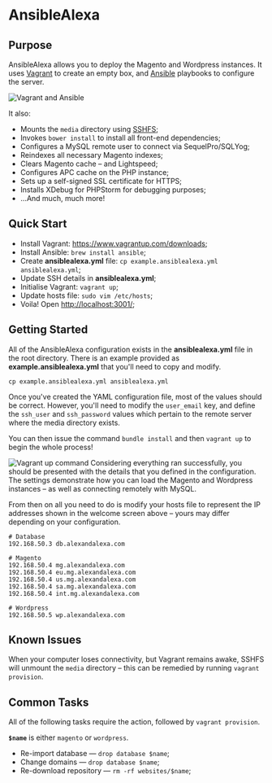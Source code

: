 AnsibleAlexa
============

Purpose
---

AnsibleAlexa allows you to deploy the Magento and Wordpress instances. It uses <a href="http://www.vagrantup.com/" target="_blank">Vagrant</a> to create an empty box, and <a href="http://www.ansible.com/home" target="_blank">Ansible</a> playbooks to configure the server.

<img src="http://i.imgur.com/8JXQwdB.png" alt="Vagrant and Ansible" />

It also:

 - Mounts the `media` directory using <a href="http://fuse.sourceforge.net/sshfs.html" target="_blank">SSHFS</a>;
 - Invokes `bower install` to install all front-end dependencies;
 - Configures a MySQL remote user to connect via SequelPro/SQLYog;
 - Reindexes all necessary Magento indexes;
 - Clears Magento cache &ndash; and Lightspeed;
 - Configures APC cache on the PHP instance;
 - Sets up a self-signed SSL certificate for HTTPS;
 - Installs XDebug for PHPStorm for debugging purposes;
 - ...And much, much more!

Quick Start
---

 * Install Vagrant: <a href="https://www.vagrantup.com/downloads" target="_blank">https://www.vagrantup.com/downloads</a>;
 * Install Ansible: `brew install ansible`;
 * Create **ansiblealexa.yml** file: `cp example.ansiblealexa.yml ansiblealexa.yml`;
 * Update SSH details in **ansiblealexa.yml**;
 * Initialise Vagrant: `vagrant up`;
 * Update hosts file: `sudo vim /etc/hosts`;
 * Voila! Open <a href="http://localhost:3001/" target="_blank">http://localhost:3001/</a>;

Getting Started
---

All of the AnsibleAlexa configuration exists in the **ansiblealexa.yml** file in the root directory. There is an example provided as **example.ansiblealexa.yml** that you'll need to copy and modify.

`cp example.ansiblealexa.yml ansiblealexa.yml`

Once you've created the YAML configuration file, most of the values should be correct. However, you'll need to modify the `user_email` key, and define the `ssh_user` and `ssh_password` values which pertain to the remote server where the media directory exists.

You can then issue the command `bundle install` and then `vagrant up` to begin the whole process!

<img src="http://i.imgur.com/eKzKoll.png" alt="Vagrant up command" />
Considering everything ran successfully, you should be presented with the details that you defined in the configuration. The settings demonstrate how you can load the Magento and Wordpress instances &ndash; as well as connecting remotely with MySQL.

From then on all you need to do is modify your hosts file to represent the IP addresses shown in the welcome screen above &ndash; yours may differ depending on your configuration.

```
# Database
192.168.50.3 db.alexandalexa.com

# Magento
192.168.50.4 mg.alexandalexa.com
192.168.50.4 eu.mg.alexandalexa.com
192.168.50.4 us.mg.alexandalexa.com
192.168.50.4 sa.mg.alexandalexa.com
192.168.50.4 int.mg.alexandalexa.com

# Wordpress
192.168.50.5 wp.alexandalexa.com
```

Known Issues
---

When your computer loses connectivity, but Vagrant remains awake, SSHFS will unmount the `media` directory &ndash; this can be remedied by running `vagrant provision`.

Common Tasks
---

All of the following tasks require the action, followed by `vagrant provision`.

**`$name`** is either `magento` or `wordpress`.

 * Re-import database &mdash; `drop database $name`;
 * Change domains &mdash; `drop database $name`;
 * Re-download repository &mdash; `rm -rf websites/$name`;